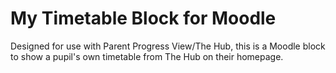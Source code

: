 My Timetable Block for Moodle
======================================

Designed for use with Parent Progress View/The Hub, this is a Moodle block to show a pupil's own timetable from The Hub
on their homepage.
